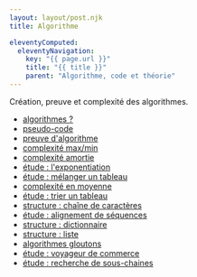 ```yaml
---
layout: layout/post.njk 
title: Algorithme

eleventyComputed:
  eleventyNavigation:
    key: "{{ page.url }}"
    title: "{{ title }}"
    parent: "Algorithme, code et théorie"
---
```


<!-- début résumé -->

Création, preuve et complexité des algorithmes.

<!-- fin résumé -->

* [algorithmes ?](définition)
* [pseudo-code](pseudo-code)
* [preuve d'algorithme](preuve-algorithme)
* [complexité max/min](complexité-max-min)
* [complexité amortie](complexité-amortie)
* [étude : l'exponentiation](étude-exponentiation)
* [étude : mélanger un tableau](étude-mélange)
* [complexité en moyenne](complexité-moyenne)
* [étude : trier un tableau](étude-tris)
* [structure : chaîne de caractères](structure-chaîne-de-caractères)
* [étude : alignement de séquences](étude-alignement-séquences)
* [structure : dictionnaire](structure-dictionnaire)
* [structure : liste](structure-liste)
* [algorithmes gloutons](algorithmes-gloutons)
* [étude : voyageur de commerce](etude-voyageur-de-commerce)
* [étude : recherche de sous-chaines](etude-recherche-sous-chaines)
